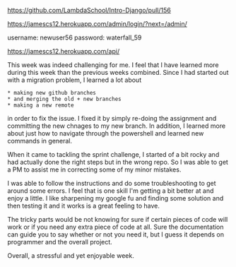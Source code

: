 https://github.com/LambdaSchool/Intro-Django/pull/156

https://jamescs12.herokuapp.com/admin/login/?next=/admin/

username: newuser56
password: waterfall_59

https://jamescs12.herokuapp.com/api/

This week was indeed challenging for me. I feel that I have learned more during this week than the previous weeks combined. Since I had started out with a migration problem, I learned a lot about

    * making new github branches
    * and merging the old + new branches
    * making a new remote

in order to fix the issue. I fixed it by simply re-doing the assignment and committing the new chnages to my new branch. In addition, I learned more about just how to navigate through the powershell and learned new commands in general.

When it came to tackling the sprint challenge, I started of a bit rocky and had actually done the right steps but in the wrong repo. So I was able to get a PM to assist me in correcting some of my minor mistakes.

I was able to follow the instructions and do some troubleshooting to get around some errors. I feel that is one skill I'm getting a bit better at and enjoy a little. I like sharpening my google fu and finding some solution and then testing it and it works is a great feeling to have.

The tricky parts would be not knowing for sure if certain pieces of code will work or if you need any extra piece of code at all. Sure the documentation can guide you to say whether or not you need it, but I guess it depends on programmer and the overall project.

Overall, a stressful and yet enjoyable week.
